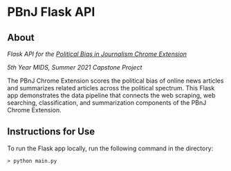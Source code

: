 # PBnJ Flask API

## About
*Flask API for the [Political Bias in Journalism Chrome Extension](https://thepbnjproject.wixsite.com)*

*5th Year MIDS, Summer 2021 Capstone Project*

The PBnJ Chrome Extension scores the political bias of online news articles and summarizes related articles across the political spectrum. This Flask app demonstrates the data pipeline that connects the web scraping, web searching, classification, and summarization components of the PBnJ Chrome Extension. 

## Instructions for Use

To run the Flask app locally, run the following command in the directory:

    > python main.py
